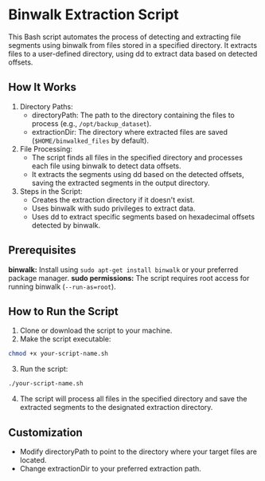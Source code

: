 # Binwalk Extraction Script
This Bash script automates the process of detecting and extracting file segments using binwalk from files stored in a specified directory. It extracts files to a user-defined directory, using dd to extract data based on detected offsets.

## How It Works
1. Directory Paths:
    - directoryPath: The path to the directory containing the files to process (e.g., `/opt/backup_dataset`).
    - extractionDir: The directory where extracted files are saved (`$HOME/binwalked_files` by default).
2. File Processing:
    - The script finds all files in the specified directory and processes each file using binwalk to detect data offsets.
    - It extracts the segments using dd based on the detected offsets, saving the extracted segments in the output directory.
3. Steps in the Script:
    - Creates the extraction directory if it doesn't exist.
    - Uses binwalk with sudo privileges to extract data.
    - Uses dd to extract specific segments based on hexadecimal offsets detected by binwalk.

## Prerequisites
**binwalk:** Install using `sudo apt-get install binwalk` or your preferred package manager.
**sudo permissions:** The script requires root access for running binwalk (`--run-as=root`).

## How to Run the Script
1. Clone or download the script to your machine.
2. Make the script executable:

```bash
chmod +x your-script-name.sh
```

3. Run the script:

```bash
./your-script-name.sh
```

4. The script will process all files in the specified directory and save the extracted segments to the designated extraction directory.

## Customization
  - Modify directoryPath to point to the directory where your target files are located.
  - Change extractionDir to your preferred extraction path.
